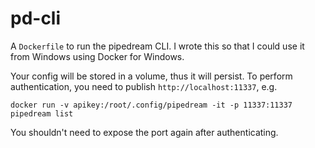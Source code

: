 # pd-cli

A `Dockerfile` to run the pipedream CLI. I wrote this so that I could use it from Windows using Docker for Windows.

Your config will be stored in a volume, thus it will persist. To perform authentication, you need to publish `http://localhost:11337`, e.g.

```
docker run -v apikey:/root/.config/pipedream -it -p 11337:11337 pipedream list
```

You shouldn't need to expose the port again after authenticating.